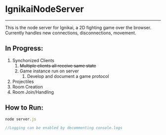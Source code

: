 # IgnikaiNodeServer
---
This is the node server for Ignikai, a 2D fighting game over the browser.
Currently handles new connections, disconnections, movement.

In Progress:
---
1. Synchonized Clients
    1. ~~Multiple clients all receive same state~~
    2. Game instance run on server
        1. Develop and document a game protocol
2. Projectiles
3. Room Creation
4. Room Join/Handling


How to Run:
---
```javascript
node server.js

//Logging can be enabled by decommenting console.logs
```

